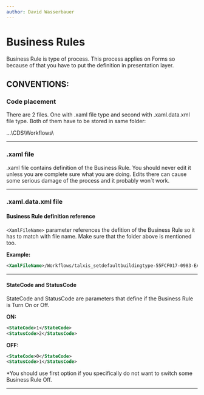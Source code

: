 ```yaml
---
author: David Wasserbauer
---
```


# Business Rules

Business Rule is type of process. This process applies on Forms so because of that you have to put the definition in presentation layer. 

## CONVENTIONS:

### **Code placement**
There are 2 files. One with .xaml file type and second with .xaml.data.xml file type. 
Both of them have to be stored in same folder:

…\CDS\Workflows\
___

### **.xaml file** 
.xaml file contains definition of the Business Rule. You should never edit it unless you are complete sure what you are doing. Edits there can cause some serious damage of the process and it probably won´t work.

___

### **.xaml.data.xml file**

#### **Business Rule definition reference**

`<XamlFileName>` parameter references the defition of the Business Rule so it has to match with file name. Make sure that the folder above is mentioned too.


**Example:** 

```xml
<XamlFileName>/Workflows/talxis_setdefaultbuildingtype-55FCF017-0983-EA11-A813-000D3AB54878.xaml</XamlFileName>
```
---

#### **StateCode and StatusCode**
StateCode and StatusCode are parameters that define if the Business Rule is Turn On or Off.

**ON:**
```xml
<StateCode>1</StateCode>
<StatusCode>2</StatusCode>
```

**OFF:**
```xml
<StateCode>0</StateCode>
<StatusCode>1</StatusCode>
```

*You should use first option if you specifically do not want to switch some Business Rule Off.
___
